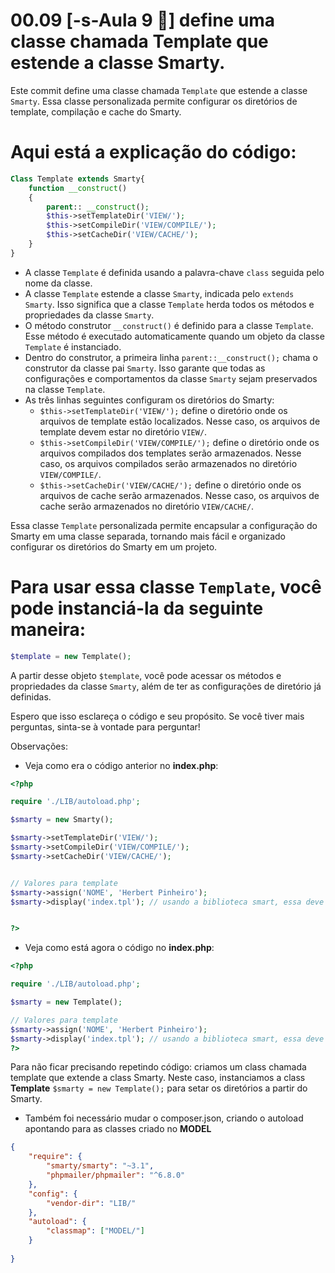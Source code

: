 # **00.09 [-s-Aula 9 🔽] define uma classe chamada Template que estende a classe Smarty.**

Este commit define uma classe chamada `Template` que estende a classe `Smarty`. Essa classe personalizada permite configurar os diretórios de template, compilação e cache do Smarty.

Aqui está a explicação do código:
====
```php
Class Template extends Smarty{
    function __construct()
    {
        parent:: __construct();
        $this->setTemplateDir('VIEW/');
        $this->setCompileDir('VIEW/COMPILE/');
        $this->setCacheDir('VIEW/CACHE/');
    }
}
```

- A classe `Template` é definida usando a palavra-chave `class` seguida pelo nome da classe.
- A classe `Template` estende a classe `Smarty`, indicada pelo `extends Smarty`. Isso significa que a classe `Template` herda todos os métodos e propriedades da classe `Smarty`.
- O método construtor `__construct()` é definido para a classe `Template`. Esse método é executado automaticamente quando um objeto da classe `Template` é instanciado.
- Dentro do construtor, a primeira linha `parent::__construct();` chama o construtor da classe pai `Smarty`. Isso garante que todas as configurações e comportamentos da classe `Smarty` sejam preservados na classe `Template`.
- As três linhas seguintes configuram os diretórios do Smarty:
  - `$this->setTemplateDir('VIEW/');` define o diretório onde os arquivos de template estão localizados. Nesse caso, os arquivos de template devem estar no diretório `VIEW/`.
  - `$this->setCompileDir('VIEW/COMPILE/');` define o diretório onde os arquivos compilados dos templates serão armazenados. Nesse caso, os arquivos compilados serão armazenados no diretório `VIEW/COMPILE/`.
  - `$this->setCacheDir('VIEW/CACHE/');` define o diretório onde os arquivos de cache serão armazenados. Nesse caso, os arquivos de cache serão armazenados no diretório `VIEW/CACHE/`.

Essa classe `Template` personalizada permite encapsular a configuração do Smarty em uma classe separada, tornando mais fácil e organizado configurar os diretórios do Smarty em um projeto.

Para usar essa classe `Template`, você pode instanciá-la da seguinte maneira:
====
```php
$template = new Template();
```

A partir desse objeto `$template`, você pode acessar os métodos e propriedades da classe `Smarty`, além de ter as configurações de diretório já definidas.

Espero que isso esclareça o código e seu propósito. Se você tiver mais perguntas, sinta-se à vontade para perguntar!

Observações:

- Veja como era o código anterior no **index.php**:
```PHP
<?php

require './LIB/autoload.php';

$smarty = new Smarty();

$smarty->setTemplateDir('VIEW/');
$smarty->setCompileDir('VIEW/COMPILE/');
$smarty->setCacheDir('VIEW/CACHE/');


// Valores para template
$smarty->assign('NOME', 'Herbert Pinheiro');
$smarty->display('index.tpl'); // usando a biblioteca smart, essa deve ser sempre a última linha;


?>
```

- Veja como está agora o código no **index.php**:

```PHP
<?php

require './LIB/autoload.php';

$smarty = new Template();

// Valores para template
$smarty->assign('NOME', 'Herbert Pinheiro');
$smarty->display('index.tpl'); // usando a biblioteca smart, essa deve ser sempre a última linha;
?>
```

Para não ficar precisando repetindo código: criamos um class chamada template que extende a class Smarty. Neste caso, instanciamos a class **Template** `$smarty = new Template();` para setar os diretórios a partir do Smarty.

- Também foi necessário mudar o composer.json, criando o autoload apontando para as classes criado no **MODEL**
```JSON
{
    "require": {
        "smarty/smarty": "~3.1",
        "phpmailer/phpmailer": "^6.8.0"
    },
    "config": {
        "vendor-dir": "LIB/"
    },
    "autoload": {
        "classmap": ["MODEL/"]
    }
    
}
```



